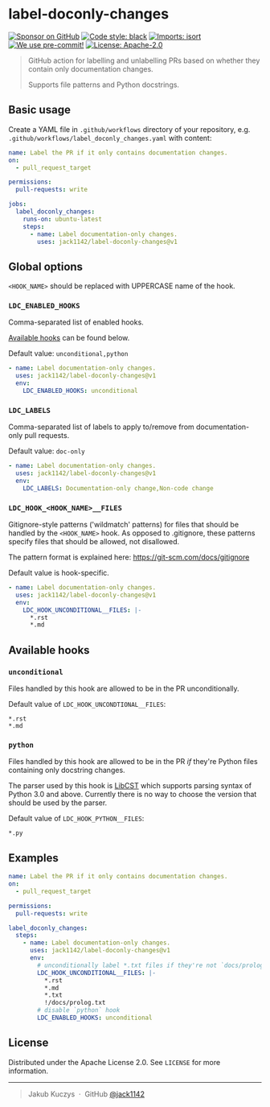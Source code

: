 # label-doconly-changes

[![Sponsor on GitHub](https://img.shields.io/github/sponsors/jack1142?logo=github)](https://github.com/sponsors/jack1142)
[![Code style: black](https://img.shields.io/badge/code%20style-black-000000.svg)](https://github.com/psf/black)
[![Imports: isort](https://user-images.githubusercontent.com/6032823/111363465-600fe880-8690-11eb-8377-ec1d4d5ff981.png)](https://github.com/PyCQA/isort)
[![We use pre-commit!](https://img.shields.io/badge/pre--commit-enabled-brightgreen?logo=pre-commit&logoColor=white)](https://github.com/pre-commit/pre-commit)
[![License: Apache-2.0](https://img.shields.io/badge/License-Apache--2.0-blue.svg)](https://opensource.org/licenses/Apache-2.0)

> GitHub action for labelling and unlabelling PRs based on whether they contain
> only documentation changes.
>
> Supports file patterns and Python docstrings.

## Basic usage

Create a YAML file in `.github/workflows` directory of your repository,
e.g. `.github/workflows/label_doconly_changes.yaml` with content:

```yaml
name: Label the PR if it only contains documentation changes.
on:
  - pull_request_target

permissions:
  pull-requests: write

jobs:
  label_doconly_changes:
    runs-on: ubuntu-latest
    steps:
      - name: Label documentation-only changes.
        uses: jack1142/label-doconly-changes@v1
```

## Global options

`<HOOK_NAME>` should be replaced with UPPERCASE name of the hook.

### `LDC_ENABLED_HOOKS`

Comma-separated list of enabled hooks.

[Available hooks](#Available-hooks) can be found below.

Default value: `unconditional,python`

```yaml
- name: Label documentation-only changes.
  uses: jack1142/label-doconly-changes@v1
  env:
    LDC_ENABLED_HOOKS: unconditional
```

### `LDC_LABELS`

Comma-separated list of labels to apply to/remove from documentation-only pull requests.

Default value: `doc-only`

```yaml
- name: Label documentation-only changes.
  uses: jack1142/label-doconly-changes@v1
  env:
    LDC_LABELS: Documentation-only change,Non-code change
```

### `LDC_HOOK_<HOOK_NAME>__FILES`

Gitignore-style patterns ('wildmatch' patterns) for files that should be
handled by the `<HOOK_NAME>` hook. As opposed to .gitignore, these patterns
specify files that should be allowed, not disallowed.

The pattern format is explained here: https://git-scm.com/docs/gitignore

Default value is hook-specific.

```yaml
- name: Label documentation-only changes.
  uses: jack1142/label-doconly-changes@v1
  env:
    LDC_HOOK_UNCONDITIONAL__FILES: |-
      *.rst
      *.md
```

## Available hooks

### `unconditional`

Files handled by this hook are allowed to be in the PR unconditionally.

Default value of `LDC_HOOK_UNCONDTIONAL__FILES`:
```gitignore
*.rst
*.md
```

### `python`

Files handled by this hook are allowed to be in the PR *if* they're Python files
containing only docstring changes.

The parser used by this hook is [LibCST](https://github.com/Instagram/LibCST)
which supports parsing syntax of Python 3.0 and above.
Currently there is no way to choose the version that should be used by the parser.

Default value of `LDC_HOOK_PYTHON__FILES`:
```gitignore
*.py
```

## Examples

```yaml
name: Label the PR if it only contains documentation changes.
on:
  - pull_request_target

permissions:
  pull-requests: write

label_doconly_changes:
  steps:
    - name: Label documentation-only changes.
      uses: jack1142/label-doconly-changes@v1
      env:
        # unconditionally label *.txt files if they're not `docs/prolog.txt`
        LDC_HOOK_UNCONDITIONAL__FILES: |-
          *.rst
          *.md
          *.txt
          !/docs/prolog.txt
        # disable `python` hook
        LDC_ENABLED_HOOKS: unconditional
```

## License

Distributed under the Apache License 2.0. See ``LICENSE`` for more information.

---

> Jakub Kuczys &nbsp;&middot;&nbsp;
> GitHub [@jack1142](https://github.com/jack1142)
